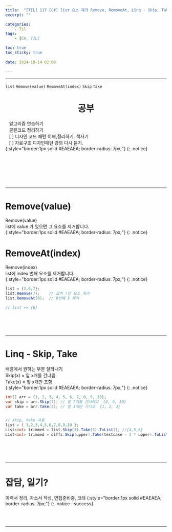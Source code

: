 ```yaml
---
title:  "[TIL] 117 [C#] list 요소 제거 Remove, RemoveAt, Linq - Skip, Take"
excerpt: ""

categories:
    - Til
tags:
    - [C#, TIL]

toc: true
toc_sticky: true
 
date: 2024-10-14 02:00

---
```

- - -

`list` `Remove(value)` `RemoveAt(index)` `Skip` `Take`

<center><H1>  공부 </H1></center>

&nbsp;&nbsp; 알고리즘 연습하기     
&nbsp;&nbsp; 클린코드 정리하기   
&nbsp;&nbsp; [ ] 디자인 코드 패턴 이해,정리하기. 책사기  
&nbsp;&nbsp; [ ] 자료구조 디자인패턴 강의 다시 듣기.   
{:style="border:1px solid #EAEAEA; border-radius: 7px;"}
{: .notice}  


<br><br><br><br><br>
- - - 

# Remove(value)
Remove(value)  
list에 value 가 있으면 그 요소를 제거합니다.  
{:style="border:1px solid #EAEAEA; border-radius: 7px;"}
{: .notice}  

# RemoveAt(index)
Remove(index)  
list에 index 번째 요소를 제거합니다.  
{:style="border:1px solid #EAEAEA; border-radius: 7px;"}
{: .notice}  

<div class="notice--primary" markdown="1"> 

```c# 
list = {3,6,7};
list.Remove(7);    // 값이 7인 요소 제거
list.RemoveAt(0);  // 0번째 3 제거

// list => {6}
```
</div>

<br><br><br>
- - - 

# Linq - Skip, Take
배열에서 원하는 부분 잘라내기  
Skip(x) = 앞 x개를 건너뜀  
Take(x) = 앞 x개만 포함  
{:style="border:1px solid #EAEAEA; border-radius: 7px;"}
{: .notice}  

<div class="notice--primary" markdown="1"> 

```c# 
int[] arr = {1, 2, 3, 4, 5, 6, 7, 8, 9, 10};
var skip = arr.Skip(7); // 앞 7개를 건너뛰고  {8, 9, 10}
var take = arr.Take(3); // 앞 3개만 가지고  {1, 2, 3}


// skip, take 사용
list = { 1,2,3,4,5,6,7,8,9,10 };
List<int> trimmed = list.Skip(3).Take(3).ToList(); //{4,5,6}
List<int> trimmed = diffs.Skip(upper).Take(testcase - 2 * upper).ToList();
```
</div>

<br><br><br>
- - - 


# 잡담, 일기?
이력서 정리, 자소서 작성, 면접준비중, 코테
{:style="border:1px solid #EAEAEA; border-radius: 7px;"}
{: .notice--success}  

<br><br>
- - -
